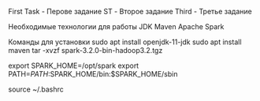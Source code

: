 First Task - Перове задание
ST - Второе задание
Third - Третье задание

Необходимые технологии для работы 
JDK
Maven
Apache Spark



Команды для установки
sudo apt install openjdk-11-jdk
sudo apt install maven
tar -xvzf spark-3.2.0-bin-hadoop3.2.tgz

export SPARK_HOME=/opt/spark
export PATH=$PATH:$SPARK_HOME/bin:$SPARK_HOME/sbin

source ~/.bashrc
